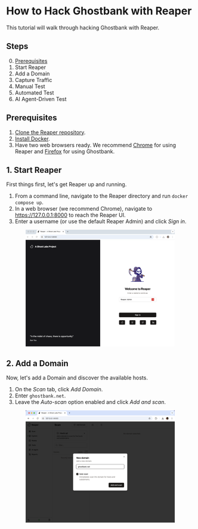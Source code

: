 # How to Hack Ghostbank with Reaper
This tutorial will walk through hacking Ghostbank with Reaper.

## Steps
0. [Prerequisites](#prerequisites)
1. Start Reaper
2. Add a Domain
3. Capture Traffic
4. Manual Test
5. Automated Test
6. AI Agent-Driven Test

## Prerequisites


1. [Clone the Reaper repository](https://docs.github.com/en/desktop/adding-and-cloning-repositories/cloning-a-repository-from-github-to-github-desktop).
2. [Install Docker](https://docs.docker.com/engine/install/).
3. Have two web browsers ready. We recommend [Chrome](https://www.google.com/chrome/dr/download/) for using Reaper and [Firefox](https://www.mozilla.org/en-US/firefox/new/) for using Ghostbank.

## 1. Start Reaper
First things first, let's get Reaper up and running.

1. From a command line, navigate to the Reaper directory and run `docker compose up`. 
2. In a web browser (we recommend Chrome), navigate to https://127.0.0.1:8000 to reach the Reaper UI.
3. Enter a username (or use the default Reaper Admin) and click *Sign in*.

<p align="center"><img src="/docs/img/reaper_login.png" width="400" /></p>

## 2. Add a Domain
Now, let's add a Domain and discover the available hosts.

1. On the *Scan* tab, click *Add Domain*.
2. Enter `ghostbank.net`.
3. Leave the *Auto-scan* option enabled and click *Add and scan*.

<p align="center"><img src="/docs/img/reaper_add_domain.png" width="400" /></p>
